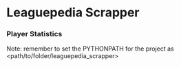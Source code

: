 # Leaguepedia Scrapper
### Player Statistics

Note: remember to set the PYTHONPATH for the project as <path/to/folder/leaguepedia_scrapper>